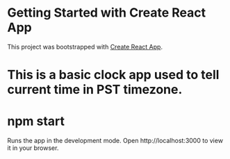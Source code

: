 # Getting Started with Create React App

This project was bootstrapped with [Create React App](https://github.com/facebook/create-react-app).

# This is a basic clock app used to tell current time in PST timezone.

# npm start

Runs the app in the development mode.
Open http://localhost:3000 to view it in your browser.
